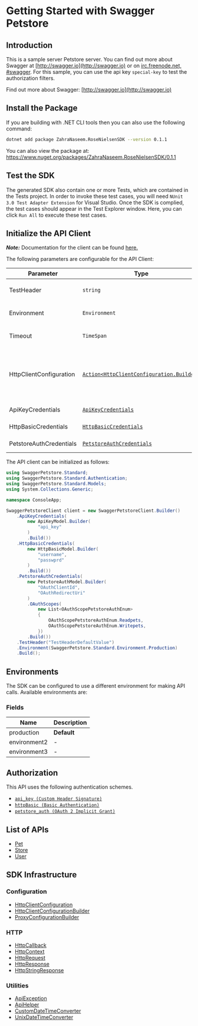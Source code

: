 
# Getting Started with Swagger Petstore

## Introduction

This is a sample server Petstore server.  You can find out more about Swagger at [http://swagger.io](http://swagger.io) or on [irc.freenode.net, #swagger](http://swagger.io/irc/).  For this sample, you can use the api key `special-key` to test the authorization filters.

Find out more about Swagger: [http://swagger.io](http://swagger.io)

## Install the Package

If you are building with .NET CLI tools then you can also use the following command:

```bash
dotnet add package ZahraNaseem.RoseNielsenSDK --version 0.1.1
```

You can also view the package at:
https://www.nuget.org/packages/ZahraNaseem.RoseNielsenSDK/0.1.1

## Test the SDK

The generated SDK also contain one or more Tests, which are contained in the Tests project. In order to invoke these test cases, you will need `NUnit 3.0 Test Adapter Extension` for Visual Studio. Once the SDK is complied, the test cases should appear in the Test Explorer window. Here, you can click `Run All` to execute these test cases.

## Initialize the API Client

**_Note:_** Documentation for the client can be found [here.](https://www.github.com/ZahraN444/rose-nielsen-dotnet-sdk/tree/0.1.1/doc/client.md)

The following parameters are configurable for the API Client:

| Parameter | Type | Description |
|  --- | --- | --- |
| TestHeader | `string` | This is a test header<br>*Default*: `"TestHeaderDefaultValue"` |
| Environment | `Environment` | The API environment. <br> **Default: `Environment.Production`** |
| Timeout | `TimeSpan` | Http client timeout.<br>*Default*: `TimeSpan.FromSeconds(100)` |
| HttpClientConfiguration | [`Action<HttpClientConfiguration.Builder>`](https://www.github.com/ZahraN444/rose-nielsen-dotnet-sdk/tree/0.1.1/doc/http-client-configuration-builder.md) | Action delegate that configures the HTTP client by using the HttpClientConfiguration.Builder for customizing API call settings.<br>*Default*: `new HttpClient()` |
| ApiKeyCredentials | [`ApiKeyCredentials`](https://www.github.com/ZahraN444/rose-nielsen-dotnet-sdk/tree/0.1.1/doc/auth/custom-header-signature.md) | The Credentials Setter for Custom Header Signature |
| HttpBasicCredentials | [`HttpBasicCredentials`](https://www.github.com/ZahraN444/rose-nielsen-dotnet-sdk/tree/0.1.1/doc/auth/basic-authentication.md) | The Credentials Setter for Basic Authentication |
| PetstoreAuthCredentials | [`PetstoreAuthCredentials`](https://www.github.com/ZahraN444/rose-nielsen-dotnet-sdk/tree/0.1.1/doc/auth/oauth-2-implicit-grant.md) | The Credentials Setter for OAuth 2 Implicit Grant |

The API client can be initialized as follows:

```csharp
using SwaggerPetstore.Standard;
using SwaggerPetstore.Standard.Authentication;
using SwaggerPetstore.Standard.Models;
using System.Collections.Generic;

namespace ConsoleApp;

SwaggerPetstoreClient client = new SwaggerPetstoreClient.Builder()
    .ApiKeyCredentials(
        new ApiKeyModel.Builder(
            "api_key"
        )
        .Build())
    .HttpBasicCredentials(
        new HttpBasicModel.Builder(
            "username",
            "passwprd"
        )
        .Build())
    .PetstoreAuthCredentials(
        new PetstoreAuthModel.Builder(
            "OAuthClientId",
            "OAuthRedirectUri"
        )
        .OAuthScopes(
            new List<OAuthScopePetstoreAuthEnum>
            {
                OAuthScopePetstoreAuthEnum.Readpets,
                OAuthScopePetstoreAuthEnum.Writepets,
            })
        .Build())
    .TestHeader("TestHeaderDefaultValue")
    .Environment(SwaggerPetstore.Standard.Environment.Production)
    .Build();
```

## Environments

The SDK can be configured to use a different environment for making API calls. Available environments are:

### Fields

| Name | Description |
|  --- | --- |
| production | **Default** |
| environment2 | - |
| environment3 | - |

## Authorization

This API uses the following authentication schemes.

* [`api_key (Custom Header Signature)`](https://www.github.com/ZahraN444/rose-nielsen-dotnet-sdk/tree/0.1.1/doc/auth/custom-header-signature.md)
* [`httpBasic (Basic Authentication)`](https://www.github.com/ZahraN444/rose-nielsen-dotnet-sdk/tree/0.1.1/doc/auth/basic-authentication.md)
* [`petstore_auth (OAuth 2 Implicit Grant)`](https://www.github.com/ZahraN444/rose-nielsen-dotnet-sdk/tree/0.1.1/doc/auth/oauth-2-implicit-grant.md)

## List of APIs

* [Pet](https://www.github.com/ZahraN444/rose-nielsen-dotnet-sdk/tree/0.1.1/doc/controllers/pet.md)
* [Store](https://www.github.com/ZahraN444/rose-nielsen-dotnet-sdk/tree/0.1.1/doc/controllers/store.md)
* [User](https://www.github.com/ZahraN444/rose-nielsen-dotnet-sdk/tree/0.1.1/doc/controllers/user.md)

## SDK Infrastructure

### Configuration

* [HttpClientConfiguration](https://www.github.com/ZahraN444/rose-nielsen-dotnet-sdk/tree/0.1.1/doc/http-client-configuration.md)
* [HttpClientConfigurationBuilder](https://www.github.com/ZahraN444/rose-nielsen-dotnet-sdk/tree/0.1.1/doc/http-client-configuration-builder.md)
* [ProxyConfigurationBuilder](https://www.github.com/ZahraN444/rose-nielsen-dotnet-sdk/tree/0.1.1/doc/proxy-configuration-builder.md)

### HTTP

* [HttpCallback](https://www.github.com/ZahraN444/rose-nielsen-dotnet-sdk/tree/0.1.1/doc/http-callback.md)
* [HttpContext](https://www.github.com/ZahraN444/rose-nielsen-dotnet-sdk/tree/0.1.1/doc/http-context.md)
* [HttpRequest](https://www.github.com/ZahraN444/rose-nielsen-dotnet-sdk/tree/0.1.1/doc/http-request.md)
* [HttpResponse](https://www.github.com/ZahraN444/rose-nielsen-dotnet-sdk/tree/0.1.1/doc/http-response.md)
* [HttpStringResponse](https://www.github.com/ZahraN444/rose-nielsen-dotnet-sdk/tree/0.1.1/doc/http-string-response.md)

### Utilities

* [ApiException](https://www.github.com/ZahraN444/rose-nielsen-dotnet-sdk/tree/0.1.1/doc/api-exception.md)
* [ApiHelper](https://www.github.com/ZahraN444/rose-nielsen-dotnet-sdk/tree/0.1.1/doc/api-helper.md)
* [CustomDateTimeConverter](https://www.github.com/ZahraN444/rose-nielsen-dotnet-sdk/tree/0.1.1/doc/custom-date-time-converter.md)
* [UnixDateTimeConverter](https://www.github.com/ZahraN444/rose-nielsen-dotnet-sdk/tree/0.1.1/doc/unix-date-time-converter.md)

